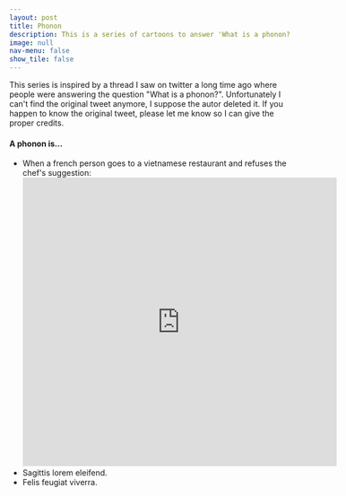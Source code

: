 ```yaml
---
layout: post
title: Phonon
description: This is a series of cartoons to answer 'What is a phonon?' Wrong answers only!
image: null
nav-menu: false
show_tile: false
---
```


<p>This series is inspired by a thread I saw on twitter a long time ago where people were answering the question "What is a phonon?". Unfortunately I can't find the original tweet anymore, I suppose the autor deleted it. If you happen to know the original tweet, please let me know so I can give the proper credits.</p>

<h4>A phonon is...</h4>



<ul class="alt">
    <li>When a french person goes to a vietnamese restaurant and refuses the chef's suggestion:
    <iframe width="560" height="515" src="https://www.youtube.com/embed/Wn0ceuyPSGg?autoplay=1&loop=1" frameborder="0"  allow="accelerometer; autoplay; encrypted-media; gyroscope; picture-in-picture" allowfullscreen></iframe>   
    </li>
    <li>Sagittis lorem eleifend.</li>
    <li>Felis feugiat viverra.</li>
</ul>

<!-- 
<iframe width="560" height="515" src="https://www.youtube.com/embed/Wn0ceuyPSGg?autoplay=1&loop=1" frameborder="0"  allow="accelerometer; autoplay; encrypted-media; gyroscope; picture-in-picture" allowfullscreen></iframe> -->
